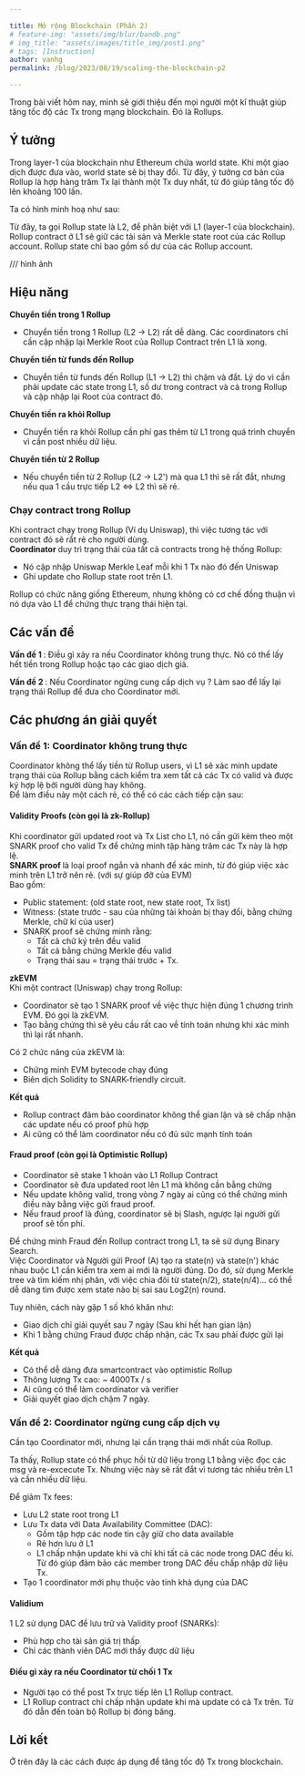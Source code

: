 ```yaml
---

title: Mở rộng Blockchain (Phần 2)
# feature-img: "assets/img/blur/bandb.png"
# img_title: "assets/images/title_img/post1.png"
# tags: [Instruction]
author: vanhg
permalink: /blog/2023/08/19/scaling-the-blockchain-p2

---
```


Trong bài viết hôm nay, mình sẽ giới thiệu đến mọi người một kĩ thuật giúp tăng tốc độ các Tx trong mạng blockchain. Đó là Rollups.

## Ý tưởng
Trong layer-1 của blockchain như Ethereum chứa world state. Khi một giao dịch được đưa vào, world state sẽ bị thay đổi. Từ đây, ý tưởng cơ bản của Rollup là hợp hàng trăm Tx lại thành một Tx duy nhất, từ đó giúp tăng tốc độ lên khoảng 100 lần.

Ta có hình minh hoạ như sau:


Từ đây, ta gọi Rollup state là L2, để phân biệt với L1 (layer-1 của blockchain). <br>
Rollup contract ở L1 sẽ giữ các tài sản và Merkle state root của các Rollup account. Rollup state chỉ bao gồm số dư của các Rollup account. 

/// hình ảnh

## Hiệu năng
<strong> Chuyển tiền trong 1 Rollup </strong>
- Chuyển tiền trong 1 Rollup (L2 -> L2) rất dễ dàng. Các coordinators chỉ cần cập nhập lại Merkle Root của Rollup Contract trên L1 là xong. 

<strong> Chuyển tiền từ funds đến Rollup </strong>
- Chuyển tiền từ funds đến Rollup (L1 -> L2) thì chậm và đắt. Lý do vì cần phải update các state trong L1, số dư trong contract và cả trong Rollup và cập nhập lại Root của contract đó.

<strong> Chuyển tiền ra khỏi Rollup </strong>
- Chuyển tiền ra khỏi Rollup cần phí gas thêm từ L1 trong quá trình chuyển vì cần post nhiều dữ liệu. 

<strong> Chuyển tiền từ 2 Rollup </strong>
- Nếu chuyển tiền từ 2 Rollup (L2 -> L2') mà qua L1 thì sẽ rất đắt, nhưng nếu qua 1 cầu trực tiếp L2 <=> L2 thì sẽ rẻ.

### Chạy contract trong Rollup
Khi contract chạy trong Rollup (Ví dụ Uniswap), thì việc tương tác với contract đó sẽ rẩt rẻ cho người dùng. <br>
<strong> Coordinator </strong> duy trì trạng thái của tất cả contracts trong hệ thống Rollup:
- Nó cập nhập Uniswap Merkle Leaf mỗi khi 1 Tx nào đó đến Uniswap
- Ghi update cho Rollup state root trên L1.

Rollup có chức năng giống Ethereum, nhưng không có cơ chế đồng thuận vì nó dựa vào L1 để chứng thực trạng thái hiện tại.

## Các vấn đề
<strong> Vấn đề 1 </strong>: Điều gì xảy ra nếu Coordinator không trung thực. Nó có thể lấy hết tiền trong Rollup hoặc tạo các giao dịch giả.

<strong> Vấn đề 2 </strong>: Nếu Coordinator ngừng cung cấp dịch vụ ? Làm sao để lấy lại trạng thái Rollup để đưa cho Coordinator mới.

## Các phương án giải quyết
### Vấn đề 1: Coordinator không trung thực
Coordinator không thể lấy tiền từ Rollup users, vì L1 sẽ xác minh update trạng thái của Rollup bằng cách kiểm tra xem tất cả các Tx có valid và được ký hợp lệ bởi người dùng hay không. <br>
Để làm điều này một cách rẻ, có thể có các cách tiếp cận sau:

#### Validity Proofs (còn gọi là zk-Rollup)
Khi coordinator gửi updated root và Tx List cho L1, nó cần gửi kèm theo một SNARK proof cho valid Tx để chứng minh tập hàng trăm các Tx này là hợp lệ. <br>
<strong> SNARK proof </strong> là loại proof ngắn và nhanh để xác minh, từ đó giúp việc xác minh trên L1 trở nên rẻ. (với sự giúp đỡ của EVM)  <br>
Bao gồm:
- Public statement:   (old state root,  new state root,  Tx list)
- Witness: (state trước - sau của những tài khoản bị thay đổi, bằng chứng Merkle, chữ kí của user)
- SNARK proof sẽ chứng minh rằng: 
    + Tất cả chữ ký trên đều valid
    + Tất cả bằng chứng Merkle đều valid
    + Trạng thái sau = trạng thái trước + Tx. 

<strong> zkEVM </strong>  <br>
Khi một contract (Uniswap) chạy trong Rollup:
- Coordinator sẽ tạo 1 SNARK proof về việc thực hiện đúng 1 chương trình EVM. Đó gọi là zkEVM. 
- Tạo bằng chứng thì sẽ yêu cầu rất cao về tính toán nhưng khi xác minh thì lại rất nhanh.

Có 2 chức năng của zkEVM là:
- Chứng minh EVM bytecode chạy đúng
- Biên dịch Solidity to SNARK-friendly circuit. 

<strong> Kết quả </strong>
- Rollup contract đảm bảo coordinator không thể gian lận và sẽ chấp nhận các update nếu có proof phù hợp
- Ai cũng có thể làm coordinator nếu có đủ sức mạnh tính toán

#### Fraud proof (còn gọi là Optimistic Rollup)
- Coordinator sẽ stake 1 khoản vào L1 Rollup Contract
- Coordinator sẽ đưa updated root lên L1 mà không cần bằng chứng
- Nếu update không valid, trong vòng 7 ngày ai cũng có thể chứng minh điều này bằng việc gửi fraud proof.
- Nếu fraud proof là đúng, coordinator sẽ bị Slash, ngược lại người gửi proof sẽ tốn phí. 

Để chứng minh Fraud đến Rollup contract trong L1, ta sẽ sử dụng Binary Search. <br>
Việc Coordinator và Người gửi Proof (A) tạo ra state(n) và state(n') khác nhau buộc L1 cần kiểm tra xem ai mới là người đúng. Do đó, sử dụng Merkle tree và tìm kiếm nhị phân, với việc chia đôi từ state(n/2), state(n/4)... có thể dễ dàng tìm được xem state nào bị sai sau Log2(n) round. 

Tuy nhiên, cách này gặp 1 số khó khăn như:
- Giao dịch chỉ giải quyết sau 7 ngày (Sau khi hết hạn gian lận)
- Khi 1 bằng chứng Fraud được chấp nhận, các Tx sau phải được gửi lại

<strong> Kết quả </strong>
- Có thể dễ dàng đưa smartcontract vào optimistic Rollup
- Thông lượng Tx cao: ~ 4000Tx / s
- Ai cũng có thể làm coordinator và verifier
- Giải quyết giao dịch chậm 7 ngày.


### Vấn đề 2: Coordinator ngừng cung cấp dịch vụ
Cần tạo Coordinator mới, nhưng lại cần trạng thái mới nhất của Rollup.

Ta thấy, Rollup state có thể phục hồi từ dữ liệu trong L1 bằng việc đọc các msg và re-excecute Tx. Nhưng việc này sẽ rất đắt vì tương tác nhiều trên L1 và cần nhiều dữ liệu. 

Để giảm Tx fees:
- Lưu L2 state root trong L1
- Lưu Tx data với Data Availability Committee (DAC):
    + Gồm tập hợp các node tin cậy giữ cho data available
    + Rẻ hơn lưu ở L1
    + L1 chấp nhận update khi và chỉ khi tất cả các node trong DAC đều kí. Từ đó giúp đảm bảo các member trong DAC đều chấp nhập dữ liệu Tx. 
- Tạo 1 coordinator mới phụ thuộc vào tính khả dụng của DAC

#### Validium
1 L2 sử dụng DAC để lưu trữ và Validity proof (SNARKs):
- Phù hợp cho tài sản giá trị thấp
- Chỉ các thành viên DAC mới thấy được dữ liệu

#### Điều gì xảy ra nếu Coordinator từ chối 1 Tx
- Người tạo có thể post Tx trực tiếp lên L1 Rollup contract. 
- L1 Rollup contract chỉ chấp nhận update khi mà update có cả Tx trên. Từ đó dẫn đến toàn bộ Rollup bị đóng băng.

## Lời kết
Ở trên đây là các cách được áp dụng để tăng tốc độ Tx trong blockchain.
